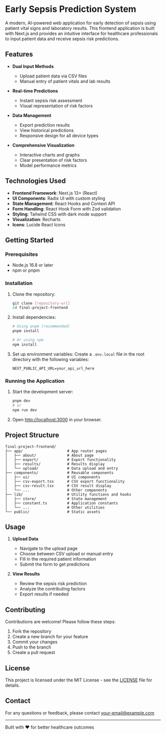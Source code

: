 # Early Sepsis Prediction System

A modern, AI-powered web application for early detection of sepsis using patient vital signs and laboratory results. This frontend application is built with Next.js and provides an intuitive interface for healthcare professionals to input patient data and receive sepsis risk predictions.

## Features

- **Dual Input Methods**
  - Upload patient data via CSV files
  - Manual entry of patient vitals and lab results
  
- **Real-time Predictions**
  - Instant sepsis risk assessment
  - Visual representation of risk factors
  
- **Data Management**
  - Export prediction results
  - View historical predictions
  - Responsive design for all device types

- **Comprehensive Visualization**
  - Interactive charts and graphs
  - Clear presentation of risk factors
  - Model performance metrics

## Technologies Used

- **Frontend Framework**: Next.js 13+ (React)
- **UI Components**: Radix UI with custom styling
- **State Management**: React Hooks and Context API
- **Form Handling**: React Hook Form with Zod validation
- **Styling**: Tailwind CSS with dark mode support
- **Visualization**: Recharts
- **Icons**: Lucide React Icons

## Getting Started

### Prerequisites

- Node.js 16.8 or later
- npm or pnpm

### Installation

1. Clone the repository:
   ```bash
   git clone [repository-url]
   cd final-project-frontend
   ```

2. Install dependencies:
   ```bash
   # Using pnpm (recommended)
   pnpm install
   
   # Or using npm
   npm install
   ```

3. Set up environment variables:
   Create a `.env.local` file in the root directory with the following variables:
   ```
   NEXT_PUBLIC_API_URL=your_api_url_here
   ```

### Running the Application

1. Start the development server:
   ```bash
   pnpm dev
   # or
   npm run dev
   ```

2. Open [http://localhost:3000](http://localhost:3000) in your browser.

## Project Structure

```
final-project-frontend/
├── app/                    # App router pages
│   ├── about/              # About page
│   ├── export/             # Export functionality
│   ├── results/            # Results display
│   └── upload/             # Data upload and entry
├── components/             # Reusable components
│   ├── ui/                 # UI components
│   ├── csv-export.tsx      # CSV export functionality
│   ├── csv-result.tsx      # CSV result display
│   └── ...                 # Other components
├── lib/                    # Utility functions and hooks
│   ├── store/              # State management
│   ├── constant.ts         # Application constants
│   └── ...                 # Other utilities
└── public/                 # Static assets
```

## Usage

1. **Upload Data**
   - Navigate to the upload page
   - Choose between CSV upload or manual entry
   - Fill in the required patient information
   - Submit the form to get predictions

2. **View Results**
   - Review the sepsis risk prediction
   - Analyze the contributing factors
   - Export results if needed

## Contributing

Contributions are welcome! Please follow these steps:

1. Fork the repository
2. Create a new branch for your feature
3. Commit your changes
4. Push to the branch
5. Create a pull request

## License

This project is licensed under the MIT License - see the [LICENSE](LICENSE) file for details.

## Contact

For any questions or feedback, please contact [your-email@example.com](mailto:your-email@example.com)

---

Built with ❤️ for better healthcare outcomes

